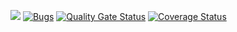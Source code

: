 <a href="https://david-dm.org/Laplo/higlander_back" title="dependencies status"><img src="https://david-dm.org/Laplo/higlander_back/status.svg"/></a>
[![Bugs](https://sonarcloud.io/api/project_badges/measure?project=Laplo_highlander_back&metric=bugs)](https://sonarcloud.io/dashboard?id=Laplo_highlander_back)
[![Quality Gate Status](https://sonarcloud.io/api/project_badges/measure?project=Laplo_highlander_back&metric=alert_status)](https://sonarcloud.io/dashboard?id=Laplo_highlander_back)
[![Coverage Status](https://coveralls.io/repos/github/Laplo/highlander_back/badge.svg?branch=master)](https://coveralls.io/github/Laplo/highlander_back?branch=master)
